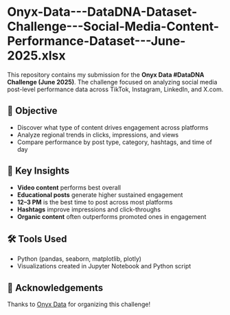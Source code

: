 # Onyx-Data---DataDNA-Dataset-Challenge---Social-Media-Content-Performance-Dataset---June-2025.xlsx
This repository contains my submission for the **Onyx Data #DataDNA Challenge (June 2025)**. The challenge focused on analyzing social media post-level performance data across TikTok, Instagram, LinkedIn, and X.com.

## 📌 Objective

- Discover what type of content drives engagement across platforms
- Analyze regional trends in clicks, impressions, and views
- Compare performance by post type, category, hashtags, and time of day

## 🧠 Key Insights

- **Video content** performs best overall
- **Educational posts** generate higher sustained engagement
- **12–3 PM** is the best time to post across most platforms
- **Hashtags** improve impressions and click-throughs
- **Organic content** often outperforms promoted ones in engagement

## 🛠️ Tools Used

- Python (pandas, seaborn, matplotlib, plotly)
- Visualizations created in Jupyter Notebook and Python script




## 🙌 Acknowledgements

Thanks to [Onyx Data](https://onyxdata.co.uk/) for organizing this challenge!
